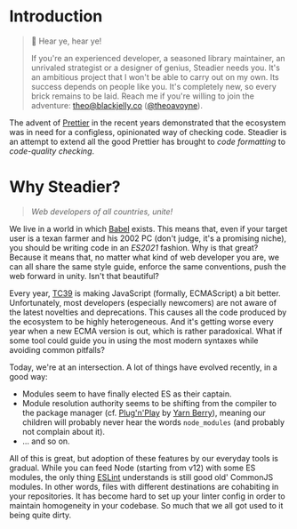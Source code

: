 # Introduction

> :mega: Hear ye, hear ye!
>
> If you're an experienced developer, a seasoned library maintainer, an unrivaled strategist or a designer of genius, Steadier needs you. It's an ambitious project that I won't be able to carry out on my own. Its success depends on people like you. It's completely new, so every brick remains to be laid. Reach me if you're willing to join the adventure: [theo@blackjelly.co](mailto:theo@blackjelly.co) ([@theoavoyne](https://github.com/theoavoyne)).

The advent of [Prettier](https://prettier.io/) in the recent years demonstrated that the ecosystem was in need for a configless, opinionated way of checking code. Steadier is an attempt to extend all the good Prettier has brought to _code formatting_ to _code-quality checking_.

# Why Steadier?

> _Web developers of all countries, unite!_

We live in a world in which [Babel](https://babeljs.io/) exists. This means that, even if your target user is a texan farmer and his 2002 PC (don't judge, it's a promising niche), you should be writing code in an _ES2021_ fashion. Why is that great? Because it means that, no matter what kind of web developer you are, we can all share the same style guide, enforce the same conventions, push the web forward in unity. Isn't that beautiful?

Every year, [TC39](https://tc39.es/) is making JavaScript (formally, ECMAScript) a bit better. Unfortunately, most developers (especially newcomers) are not aware of the latest novelties and deprecations. This causes all the code produced by the ecosystem to be highly heterogeneous. And it's getting worse every year when a new ECMA version is out, which is rather paradoxical. What if some tool could guide you in using the most modern syntaxes while avoiding common pitfalls?

Today, we're at an intersection. A lot of things have evolved recently, in a good way:

- Modules seem to have finally elected ES as their captain.
- Module resolution authority seems to be shifting from the compiler to the package manager (cf. [Plug'n'Play](https://yarnpkg.com/features/pnp) by [Yarn Berry](https://yarnpkg.com/)), meaning our children will probably never hear the words `node_modules` (and probably not complain about it).
- ... and so on.

All of this is great, but adoption of these features by our everyday tools is gradual. While you can feed Node (starting from v12) with some ES modules, the only thing [ESLint](https://eslint.org/) understands is still good old' CommonJS modules. In other words, files with different destinations are cohabiting in your repositories. It has become hard to set up your linter config in order to maintain homogeneity in your codebase. So much that we all got used to it being quite dirty.
